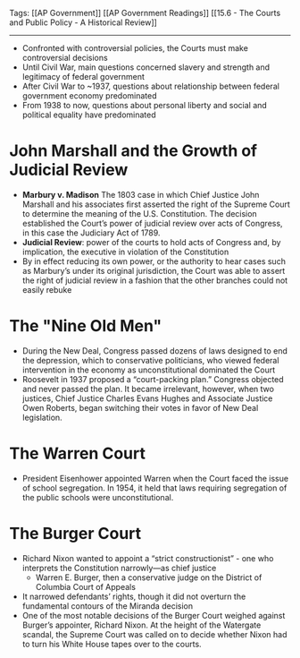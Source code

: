 Tags: 
		[[AP Government]] 
		[[AP Government Readings]] 
		[[15.6 - The Courts and Public Policy - A Historical Review]]
		
---------------------------------------------------------

- Confronted with controversial policies, the Courts must make controversial decisions
- Until Civil War, main questions concerned slavery and strength and legitimacy of federal government
- After Civil War to ~1937, questions about relationship between federal government economy predominated
- From 1938 to now, questions about personal liberty and social and political equality have predominated

# John Marshall and the Growth of Judicial Review
- **Marbury v. Madison** The 1803 case in which Chief Justice John Marshall and his associates first asserted the right of the Supreme Court to determine the meaning of the U.S. Constitution. The decision established the Court’s power of judicial review over acts of Congress, in this case the Judiciary Act of 1789.
- **Judicial Review**: power of the courts to hold acts of Congress and, by implication, the executive in violation of the Constitution
- By in effect reducing its own power, or the authority to hear cases such as Marbury’s under its original jurisdiction, the Court was able to assert the right of judicial review in a  fashion that the other branches could not easily rebuke 

# The "Nine Old Men"
- During the New Deal, Congress passed dozens of laws designed to end the depression, which to conservative politicians, who viewed federal intervention in the economy as unconstitutional dominated the Court
- Roosevelt in 1937 proposed  a “court-packing plan.” Congress objected and never passed the plan. It became irrelevant, however, when two justices, Chief Justice Charles Evans Hughes and Associate Justice Owen Roberts, began switching their votes in favor of New Deal legislation. 

# The Warren Court
- President Eisenhower appointed Warren when the Court faced the issue of school segregation. In 1954, it held that laws requiring segregation of the public schools were unconstitutional.

# The Burger Court
- Richard Nixon wanted to appoint a “strict constructionist” - one who interprets the Constitution narrowly—as chief justice
	- Warren E. Burger, then a conservative judge on the District of Columbia Court of Appeals
- It narrowed defendants’ rights, though it did not overturn the fundamental contours of the Miranda decision
- One of the most notable decisions of the Burger Court weighed against Burger’s appointer, Richard Nixon. At the height of the Watergate scandal, the Supreme Court was called on to decide whether Nixon had to turn his White House tapes over to the courts. 

